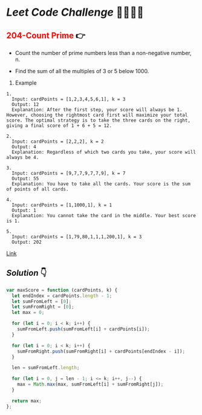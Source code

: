 # **_Leet Code Challenge_** 👨‍💻👩‍💻

## <span style="color:red">204-Count Prime</span> 👉

- Count the number of prime numbers less than a non-negative number, n.

- Find the sum of all the multiples of 3 or 5 below 1000.

1. Example
```
1.
  Input: cardPoints = [1,2,3,4,5,6,1], k = 3
  Output: 12
  Explanation: After the first step, your score will always be 1. However, choosing the rightmost card first will maximize your total score. The optimal strategy is to take the three cards on the right, giving a final score of 1 + 6 + 5 = 12.

2.
  Input: cardPoints = [2,2,2], k = 2
  Output: 4
  Explanation: Regardless of which two cards you take, your score will always be 4.

3.
  Input: cardPoints = [9,7,7,9,7,7,9], k = 7
  Output: 55
  Explanation: You have to take all the cards. Your score is the sum of points of all cards.

4. 
  Input: cardPoints = [1,1000,1], k = 1
  Output: 1
  Explanation: You cannot take the card in the middle. Your best score is 1.

5. 
  Input: cardPoints = [1,79,80,1,1,1,200,1], k = 3
  Output: 202
```


  [Link](https://leetcode.com/problems/count-primes/)

## _Solution_ 👇

```javascript
var maxScore = function (cardPoints, k) {
  let endIndex = cardPoints.length - 1;
  let sumFromLeft = [0];
  let sumFromRight = [0];
  let max = 0;

  for (let i = 0; i < k; i++) {
    sumFromLeft.push(sumFromLeft[i] + cardPoints[i]);
  }

  for (let i = 0; i < k; i++) {
    sumFromRight.push(sumFromRight[i] + cardPoints[endIndex - i]);
  }

  len = sumFromLeft.length;

  for (let i = 0, j = len - 1; i <= k; i++, j--) {
    max = Math.max(max, sumFromLeft[i] + sumFromRight[j]);
  }

  return max;
};
```
